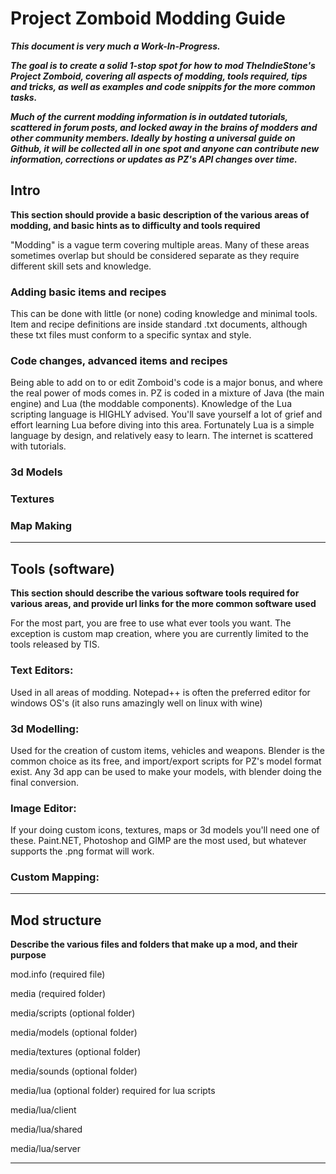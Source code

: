 # Project Zomboid Modding Guide

**_This document is very much a Work-In-Progress._**

**_The goal is to create a solid 1-stop spot for how to mod TheIndieStone's Project Zomboid, covering all aspects of modding, tools required, tips and tricks, as well as examples and code snippits for the more common tasks._**

**_Much of the current modding information is in outdated tutorials, scattered in forum posts, and locked away in the brains of modders and other community members. Ideally by hosting a universal guide on Github, it will be collected all in one spot and anyone can contribute new information, corrections or updates as PZ's API changes over time._**

## Intro
**This section should provide a basic description of the various areas of modding, and basic hints as to difficulty and tools required**

"Modding" is a vague term covering multiple areas. Many of these areas sometimes overlap but should be considered separate as they require different skill sets and knowledge.

### Adding basic items and recipes
This can be done with little (or none) coding knowledge and minimal tools. Item and recipe definitions are inside standard .txt documents, although these txt files must conform to a specific syntax and style.

### Code changes, advanced items and recipes
Being able to add on to or edit Zomboid's code is a major bonus, and where the real power of mods comes in. PZ is coded in a mixture of Java (the main engine) and Lua (the moddable components).
Knowledge of the Lua scripting language is HIGHLY advised. You'll save yourself a lot of grief and effort learning Lua before diving into this area. Fortunately Lua is a simple language by design, and relatively easy to learn. The internet is scattered with tutorials.

### 3d Models

### Textures

### Map Making


----------------------------------------------------------------------------------

## Tools (software)
**This section should describe the various software tools required for various areas, and provide url links for the more common software used**

For the most part, you are free to use what ever tools you want. The exception is custom map creation, where you are currently limited to the tools released by TIS.

### Text Editors:
Used in all areas of modding. Notepad++ is often the preferred editor for windows OS's (it also runs amazingly well on linux with wine)

### 3d Modelling:
Used for the creation of custom items, vehicles and weapons. Blender is the common choice as its free, and import/export scripts for PZ's model format exist. Any 3d app can be used to make your models, with blender doing the final conversion.

### Image Editor:
If your doing custom icons, textures, maps or 3d models you'll need one of these. Paint.NET, Photoshop and GIMP are the most used, but whatever supports the .png format will work.

### Custom Mapping:



----------------------------------------------------------------------------------

## Mod structure
**Describe the various files and folders that make up a mod, and their purpose**

mod.info (required file)

media (required folder)

media/scripts (optional folder)

media/models (optional folder)

media/textures (optional folder)

media/sounds (optional folder)

media/lua (optional folder) required for lua scripts

media/lua/client

media/lua/shared

media/lua/server


----------------------------------------------------------------------------------
